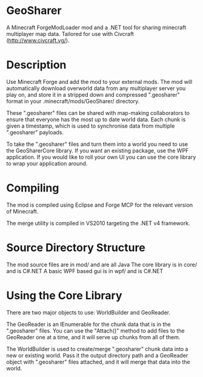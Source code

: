 GeoSharer
=========
A Minecraft ForgeModLoader mod and a .NET tool for sharing minecraft multiplayer map data. Tailored for use with Civcraft (http://www.civcraft.vg/).


Description
===========
Use Minecraft Forge and add the mod to your external mods. The mod will automatically download overworld data from any multiplayer server you play on, and store it in a stripped down and compressed ".geosharer" format in your .minecraft/mods/GeoSharer/ directory.

These ".geosharer" files can be shared with map-making collaborators to ensure that everyone has the most up to date world data. Each chunk is given a timestamp, which is used to synchronise data from multiple ".geosharer" payloads.

To take the ".geosharer" files and turn them into a world you need to use the GeoSharerCore library. If you want an existing package, use the WPF application. If you would like to roll your own UI you can use the core library to wrap your application around.


Compiling
=========
The mod is compiled using Eclipse and Forge MCP for the relevant version of Minecraft.

The merge utility is compiled in VS2010 targeting the .NET v4 framework.


Source Directory Structure
==========================
The mod source files are in mod/ and are all Java
The core library is in core/ and is C#.NET
A basic WPF based gui is in wpf/ and is C#.NET


Using the Core Library
======================
There are two major objects to use: WorldBuilder and GeoReader.

The GeoReader is an IEnumerable for the chunk data that is in the ".geosharer" files. You can use the "Attach()" method to add files to the GeoReader one at a time, and it will serve up chunks from all of them.

The WorldBuilder is used to create/merge ".geosharer" chunk data into a new or existing world. Pass it the output directory path and a GeoReader object with ".geosharer" files attached, and it will merge that data into the world.